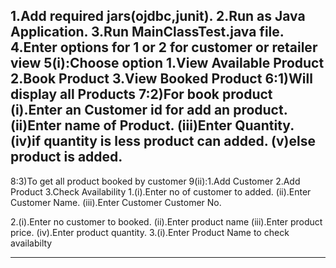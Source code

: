 1.Add required jars(ojdbc,junit).
2.Run as Java Application.
3.Run MainClassTest.java file.
4.Enter options for 1 or 2 for customer or retailer view
5(i):Choose option 1.View Available Product 2.Book Product 3.View Booked Product
6:1)Will display all Products
7:2)For book product 
  (i).Enter an Customer id for add an product.
  (ii)Enter name of Product.
  (iii)Enter Quantity.
  (iv)if quantity is less product can added.
   (v)else product is added.
-----------------------------------------------------------------------------------
8:3)To get all product booked by customer
9(ii):1.Add Customer 2.Add Product 3.Check Availability
 1.(i).Enter no of customer to added.
  (ii).Enter Customer Name.
 (iii).Enter Customer Customer No.
  
  2.(i).Enter no customer to booked.
   (ii).Enter product name
   (iii).Enter product price.
   (iv).Enter product quantity.
  3.(i).Enter Product Name to check availabilty
  
  -----------------------------------------------------------------------------------